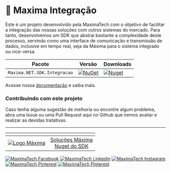 # 📡 Maxima Integração

Este é um projeto desenvolvido pela MaximaTech com o objetivo de facilitar a integração das nossas soluções com outros sistemas do mercado.
Para tanto, desenvolvemos um SDK que abstrai bastante a complexidade deste processo, servindo como uma interface de comunicação e transmissão de dados, inclusive em tempo real, seja da Máxima para o sistema integrado ou vice-versa.

| Pacote                      | Versão                                                                                                                              | Downloads                                                                                                                            |
| --------------------------- | ----------------------------------------------------------------------------------------------------------------------------------- | ------------------------------------------------------------------------------------------------------------------------------------ |
| `Maxima.NET.SDK.Integracao` | [![NuGet](https://img.shields.io/nuget/v/Maxima.NET.SDK.Integracao.svg)](https://www.nuget.org/packages/Maxima.NET.SDK.Integracao/) | [![Nuget](https://img.shields.io/nuget/dt/Maxima.NET.SDK.Integracao.svg)](https://www.nuget.org/packages/Maxima.NET.SDK.Integracao/) |

Acesse nossa [documentação](https://github.com/MaximaTech/Maxima.Integracao.Omie/wiki) e saiba mais.

### Contribuindo com este projeto

Caso tenha alguma sugestão de melhoria ou encontre algum problema, abra uma Issue ou uma Pull Request aqui no Github que iremos avaliar e realizar as devidas tratativas.

---

|                                                               <!-- -->                                                                |                                                          <!-- -->                                                          |
| :-----------------------------------------------------------------------------------------------------------------------------------: | :------------------------------------------------------------------------------------------------------------------------: |
| [![Logo Máxima](https://maximatech.com.br/wp-content/uploads/2019/04/logo-maximatech-e1554815418600.png)](https://maximatech.com.br/) | [Soluções Máxima](https://maximatech.com.br/)<br>[Nuget do SDK](https://www.nuget.org/packages/Maxima.NET.SDK.Integracao/) |

[![MaximaTech Facebook](https://img.shields.io/badge/Facebook-1877F2?style=for-the-badge&logo=facebook&logoColor=white)](https://www.facebook.com/maximatechbr)
[![MaximaTech Linkedin](https://img.shields.io/badge/LinkedIn-0077B5?style=for-the-badge&logo=linkedin&logoColor=white)](https://www.linkedin.com/company/maximatechbr/)
[![MaximaTech Instagram](https://img.shields.io/badge/Instagram-E4405F?style=for-the-badge&logo=instagram&logoColor=white)](https://www.instagram.com/maximatechbr/)
[![MaximaTech Pinterest](https://img.shields.io/badge/Pinterest-%23E60023.svg?&style=for-the-badge&logo=Pinterest&logoColor=white)](https://br.pinterest.com/maximatechbr/)
[![MaximaTech Pinterest](https://img.shields.io/badge/YouTube-FF0000?style=for-the-badge&logo=youtube&logoColor=white)](https://www.youtube.com/maximatechbr)
